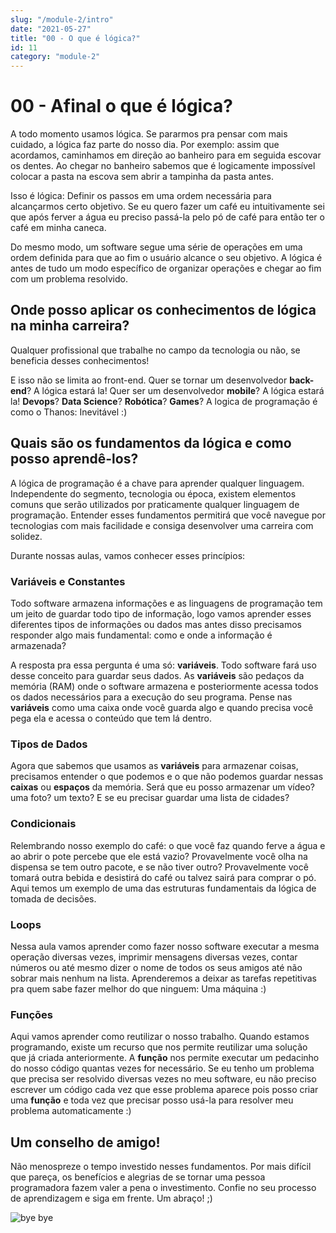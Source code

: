 ```yaml
---
slug: "/module-2/intro"
date: "2021-05-27"
title: "00 - O que é lógica?"
id: 11
category: "module-2"
---
```


# 00 - Afinal o que é lógica?

A todo momento usamos lógica. Se pararmos pra pensar com mais cuidado, a lógica faz parte do nosso dia. Por exemplo: assim que acordamos, caminhamos em direção ao banheiro para em seguida escovar os dentes. Ao chegar no banheiro sabemos que é logicamente impossível colocar a pasta na escova sem abrir a tampinha da pasta antes.  

Isso é lógica: Definir os passos em uma ordem necessária para alcançarmos certo objetivo. Se eu quero fazer um café eu intuitivamente sei que após ferver a água eu preciso passá-la pelo pó de café para então ter o café em minha caneca.

Do mesmo modo, um software segue uma série de operações em uma ordem definida para que ao fim o usuário alcance o seu objetivo. A lógica é antes de tudo um modo específico de organizar operações e chegar ao fim com um problema resolvido.


## Onde posso aplicar os conhecimentos de lógica na minha carreira?

Qualquer profissional que trabalhe no campo da tecnologia ou não, se beneficia desses conhecimentos! 

E isso não se limita ao front-end. Quer se tornar um desenvolvedor **back-end**? A lógica estará la! Quer ser um desenvolvedor **mobile**? A lógica estará la! **Devops**? **Data Science**? **Robótica**? **Games**? A logica de programação é como o Thanos: Inevitável :)

## Quais são os fundamentos da lógica e como posso aprendê-los?

A lógica de programação é a chave para aprender qualquer linguagem. Independente do segmento, tecnologia ou época, existem elementos comuns que serão utilizados por praticamente qualquer linguagem de programação. Entender esses fundamentos permitirá que você navegue por tecnologias com mais facilidade e consiga desenvolver uma carreira com solidez. 

Durante nossas aulas, vamos conhecer esses princípios:

### Variáveis e Constantes

Todo software armazena informações e as linguagens de programação tem um jeito de guardar todo tipo de informação, logo vamos aprender esses diferentes tipos de informações ou dados mas antes disso precisamos responder algo mais fundamental: como e onde a informação é armazenada?

A resposta pra essa pergunta é uma só: **variáveis**. Todo software fará uso desse conceito para guardar seus dados. As **variáveis** são pedaços da memória (RAM) onde o software armazena e posteriormente acessa todos os dados necessários para a execução do seu programa. Pense nas **variáveis** como uma caixa onde você guarda algo e quando precisa você pega ela e acessa o conteúdo que tem lá dentro.

### Tipos de Dados

Agora que sabemos que usamos as **variáveis** para armazenar coisas, precisamos entender o que podemos e o que não podemos guardar nessas **caixas** ou **espaços** da memória. Será que eu posso armazenar um vídeo? uma foto? um texto? E se eu precisar guardar uma lista de cidades?

### Condicionais

Relembrando nosso exemplo do café: o que você faz quando ferve a água e ao abrir o pote percebe que ele está vazio? Provavelmente você olha na dispensa se tem outro pacote, e se não tiver outro? Provavelmente você tomará outra bebida e desistirá do café ou talvez sairá para comprar o pó. Aqui temos um exemplo de uma das estruturas fundamentais da lógica de tomada de decisões.

### Loops
Nessa aula vamos aprender como fazer nosso software executar a mesma operação diversas vezes, imprimir mensagens diversas vezes, contar números ou até mesmo dizer o nome de todos os seus amigos até não sobrar mais nenhum na lista. Aprenderemos a deixar as tarefas repetitivas pra quem sabe fazer melhor do que ninguem: Uma máquina :)


### Funções
Aqui vamos aprender como reutilizar o nosso trabalho. Quando estamos programando, existe um recurso que nos permite reutilizar uma solução que já criada anteriormente. A **função** nos permite executar um pedacinho do nosso código quantas vezes for necessário. Se eu tenho um problema que precisa ser resolvido diversas vezes no meu software, eu não preciso escrever um código cada vez que esse problema aparece pois posso criar uma **função** e toda vez que precisar posso usá-la para resolver meu problema automaticamente :)


## Um conselho de amigo!

Não menospreze o tempo investido nesses fundamentos. Por mais difícil que  pareça, os benefícios e alegrias de se tornar uma pessoa programadora fazem valer a pena o investimento. Confie no seu processo de aprendizagem e siga em frente. Um abraço! ;)

![bye bye](https://24.media.tumblr.com/9cd3c563e0f18c85ac136fc63cfc790d/tumblr_mi7l6quWZl1r0ljboo1_500.gif)